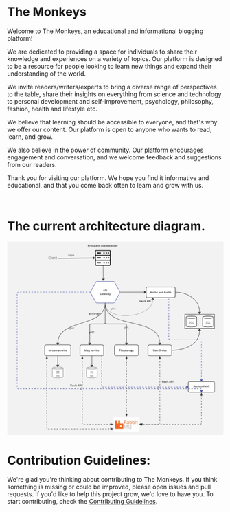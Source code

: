# The Monkeys

Welcome to The Monkeys, an educational and informational blogging platform!

We are dedicated to providing a space for individuals to share their knowledge and experiences on a variety of topics. Our platform is designed to be a resource for people looking to learn new things and expand their understanding of the world.

We invite readers/writers/experts to bring a diverse range of perspectives to the table, share their insights on everything from science and technology to personal development and self-improvement, psychology, philosophy, fashion, health and lifestyle etc.

We believe that learning should be accessible to everyone, and that's why we offer our content. Our platform is open to anyone who wants to read, learn, and grow.

We also believe in the power of community. Our platform encourages engagement and conversation, and we welcome feedback and suggestions from our readers.

Thank you for visiting our platform. We hope you find it informative and educational, and that you come back often to learn and grow with us.

<br>

# The current architecture diagram.

![the monkeys](static/the_monkeys.jpg)


# Contribution Guidelines:
We're glad you're thinking about contributing to The Monkeys. If you think something is missing or could be improved, please open issues and pull requests. If you'd like to help this project grow, we'd love to have you. To start contributing, check the [Contributing Guidelines](contribution/contribution.md).

 <!-- # Native installation steps
 1. Move to the the_new_project directory
   - `cd the_new_projects`

 2. Export scripts directory:
   - `export MONKEY_SCRIPTS=$PWD/scripts/`
 
 3. Build the services:
    * On docker
    `./scripts/build.sh`
    * On Linux
    `sudo -E ./scripts/build.sh`
  
 4. Install services and other core components:
    * On Docker
    `./scripts/install.sh`
    * On Linux
    `sudo -E ./scripts/install.sh `

 5. Install services and other core components:
    * On docker
     `./scripts/uninstall.sh`
    * On linux
     `sudo -E ./scripts/uninstall.sh ` -->
